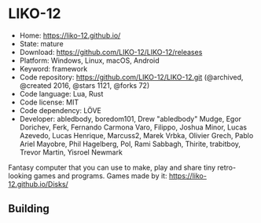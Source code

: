 # LIKO-12

- Home: https://liko-12.github.io/
- State: mature
- Download: https://github.com/LIKO-12/LIKO-12/releases
- Platform: Windows, Linux, macOS, Android
- Keyword: framework
- Code repository: https://github.com/LIKO-12/LIKO-12.git (@archived, @created 2016, @stars 1121, @forks 72)
- Code language: Lua, Rust
- Code license: MIT
- Code dependency: LÖVE
- Developer: abledbody, boredom101, Drew "abledbody" Mudge, Egor Dorichev, Ferk, Fernando Carmona Varo, Filippo, Joshua Minor, Lucas Azevedo, Lucas Henrique, Marcuss2, Marek Vrbka, Olivier Grech, Pablo Ariel Mayobre, Phil Hagelberg, Pol, Rami Sabbagh, Thirite, trabitboy, Trevor Martin, Yisroel Newmark

Fantasy computer that you can use to make, play and share tiny retro-looking games and programs.
Games made by it: https://liko-12.github.io/Disks/

## Building
